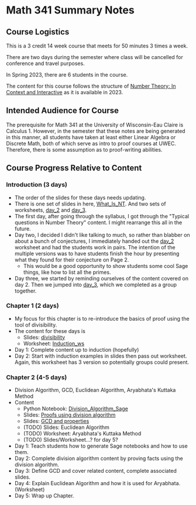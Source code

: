 # Math 341 Summary Notes

## Course Logistics

This is a 3 credit 14 week course that meets for 50 minutes 3 times a week.

There are two days during the semester where class will be cancelled for conference and travel purposes.

In Spring 2023, there are 6 students in the course.

The content for this course follows the structure of [Number Theory: In Context and Interactive](https://math.gordon.edu/ntic/) as it is available in 2023. 

## Intended Audience for Course

The prerequisite for Math 341 at the University of Wisconsin-Eau Claire is Calculus 1. 
However, in the semester that these notes are being generated in this manner, all students have taken at least either Linear Algebra or Discrete Math, both of which serve as intro to proof courses at UWEC.
Therefore, there is some assumption as to proof-writing abilities.

## Course Progress Relative to Content
### Introduction (3 days)
* The order of the slides for these days needs updating.
* There is one set of slides in here, [What_Is_NT](Introduction/introduction.slides/What_Is_NT.tex). And two sets of worksheets, [day_2](Introduction/day_2.file/day_2.tex) and [day_3](Introduction/day_2.file/day_3.tex).
* The first day, after going through the syllabus, I got through the "Typical questions in Number Theory" content. I might rearrange this all in the future.
* Day two, I decided I didn't like talking to much, so rather than blabber on about a bunch of conjectures, I immediately handed out the 
[day_2](Introduction/day_2.file/day_2.tex) worksheet and had the students work in pairs. The intention of the multiple versions was to have students finish the hour by presenting what they found for their conjecture on Page 2.
    * This would be a good opportunity to show students some cool Sage things, like how to list all the primes.
* Day three, we started by reminding ourselves of the content covered on day 2. Then we jumped into [day_3](Introduction/day_2.file/day_3.tex), which we completed as a group together. 

### Chapter 1 (2 days)
* My focus for this chapter is to re-introduce the basics of proof using the tool of divisibility. 
* The content for these days is
    * Slides: [divisibility](Chapter_1/divisibility.slides/divisibility.tex)
    * Worksheet: [Induction_ws](Chapter_1/Induction_ws.file/Induction_ws.tex)
* Day 1: Complete content up to induction (hopefully)
* Day 2: Start with induction examples in slides then pass out worksheet. Again, this worksheet has 3 version so potentially groups could present.

### Chapter 2 (4-5 days)
* Division Algorithm, GCD, Euclidean Algorithm,  Aryabhata's Kuttaka Method
* Content
    * Python Notebook: [Division_Algorithm_Sage](Chapter_2/div_alg_notebook.file/Division_Algorithm_Sage.ipynb)
    * Slides: [Proofs using division algorithm](Chapter_2/div_alg.slides/div_alg.tex)
    * Slides: [GCD and properties](Chapter_2/gcd.slides/gcd.tex)
    * (TODO) Slides: Euclidean Algorithm
    * (TODO) Worksheet: Aryabhata's Kuttaka Method
    * (TODO) Slides/Worksheet...? for day 5?
* Day 1: Teach students how to generate Sage notebooks and how to use them.
* Day 2: Complete division algorithm content by proving facts using the division algorithm.
* Day 3: Define GCD and cover related content, complete associated slides.
* Day 4: Explain Euclidean Algorithm and how it is used for Aryabhata. (Worksheet)
* Day 5: Wrap up Chapter.
